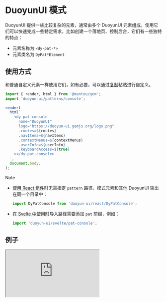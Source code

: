 # DuoyunUI 模式

DuoyunUI 提供一些比较复杂的元素，通常由多个 DuoyunUI 元素组成，使用它们可以快速完成一些特定需求，比如创建一个落地页、控制后台，它们有一些独特的特点：

- 元素名称为 `<dy-pat-*>`
- 元素类名为 `DyPat*Element`

## 使用方式

和普通自定义元素一样使用它们，如有必要，可以通过[复制](https://github.com/mantou132/gem/tree/main/packages/duoyun-ui/src/patterns)粘贴进行自定义。

```js
import { render, html } from '@mantou/gem';
import 'duoyun-ui/patterns/console';

render(
  html`
    <dy-pat-console
      name="DuoyunUI"
      logo="https://duoyun-ui.gemjs.org/logo.png"
      .routes=${routes}
      .navItems=${navItems}
      .contextMenus=${contextMenus}
      .userInfo=${userInfo}
      .keyboardAccess=${true}
    ></dy-pat-console>
  `,
  document.body,
);
```

> [!NOTE]
>
> - [使用 React 组件](./60-integrate.md#react)时无需指定 `pattern` 路径，模式元素和其他 DuoyunUI 输出在同一个目录中：
>   ```js
>   import DyPatConsole from 'duoyun-ui/react/DyPatConsole';
>   ```
> - [在 Svelte 中使用时](./60-integrate.md#svelte)导入路径需要添加 `pat` 前缀，例如：
>   ```js
>   import 'duoyun-ui/svelte/pat-console';
>   ```

## 例子

<iframe src="https://examples.gemjs.org/console" loading="lazy"></iframe>
